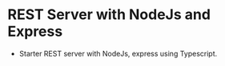 # REST Server with NodeJs and Express

* Starter REST server with NodeJs, express using Typescript.
